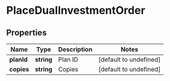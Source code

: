 # PlaceDualInvestmentOrder

## Properties

Name | Type | Description | Notes
------------ | ------------- | ------------- | -------------
**planId** | **string** | Plan ID | [default to undefined]
**copies** | **string** | Copies | [default to undefined]


